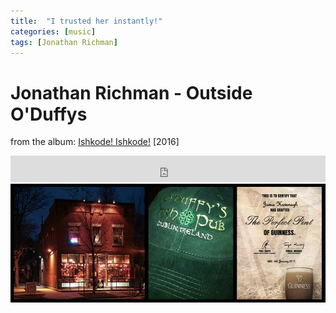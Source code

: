 ```yaml
---
title:  "I trusted her instantly!"
categories: [music]
tags: [Jonathan Richman]
---
```


# Jonathan Richman - Outside O'Duffys

from the album: <a href="https://jonathanrichman.bandcamp.com/album/ishkode-ishkode">Ishkode! Ishkode!</a> [2016]

<div>
<iframe style="border: 0; width: 100%; height: 42px;" src="https://bandcamp.com/EmbeddedPlayer/album=2895409390/size=small/bgcol=333333/linkcol=0f91ff/artwork=none/track=1410193306/transparent=true/" seamless><a href="http://jonathanrichman.bandcamp.com/album/ishkode-ishkode">Ishkode! Ishkode! by Jonathan Richman</a></iframe>
<img src="/img/outside-oduffys.jpg" alt="Outside O'Duffy's (Kalamazoo, Michigan)">
</div>
